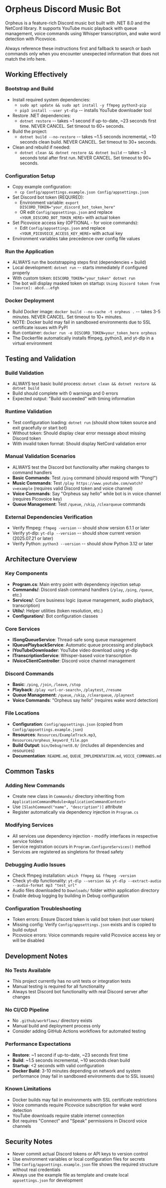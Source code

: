 # Orpheus Discord Music Bot

Orpheus is a feature-rich Discord music bot built with .NET 8.0 and the NetCord library. It supports YouTube music playback with queue management, voice commands using Whisper transcription, and wake word detection with Picovoice.

Always reference these instructions first and fallback to search or bash commands only when you encounter unexpected information that does not match the info here.

## Working Effectively

### Bootstrap and Build
- Install required system dependencies:
  - `sudo apt update && sudo apt install -y ffmpeg python3-pip`
  - `pip3 install --user yt-dlp` -- installs YouTube downloader tool
- Restore .NET dependencies:
  - `dotnet restore` -- takes ~1 second if up-to-date, ~23 seconds first time. NEVER CANCEL. Set timeout to 60+ seconds.
- Build the project:
  - `dotnet build --no-restore` -- takes ~1.5 seconds incremental, ~10 seconds clean build. NEVER CANCEL. Set timeout to 30+ seconds.
- Clean and rebuild if needed:
  - `dotnet clean && dotnet restore && dotnet build` -- takes ~3 seconds total after first run. NEVER CANCEL. Set timeout to 90+ seconds.

### Configuration Setup
- Copy example configuration:
  - `cp Config/appsettings.example.json Config/appsettings.json`
- Set Discord bot token (REQUIRED):
  - Environment variable: `export DISCORD_TOKEN="your_discord_bot_token_here"`
  - OR edit `Config/appsettings.json` and replace `<YOUR_DISCORD_BOT_TOKEN_HERE>` with actual token
- Set Picovoice access key (OPTIONAL - for voice commands):
  - Edit `Config/appsettings.json` and replace `<YOUR_PICOVOICE_ACCESS_KEY_HERE>` with actual key
- Environment variables take precedence over config file values

### Run the Application
- ALWAYS run the bootstrapping steps first (dependencies + build)
- Local development: `dotnet run` -- starts immediately if configured properly
- With custom token: `DISCORD_TOKEN="your_token" dotnet run`
- The bot will display masked token on startup: `Using Discord token from [source]: abcd...efgh`

### Docker Deployment
- Build Docker image: `docker build --no-cache -t orpheus .` -- takes 3-5 minutes. NEVER CANCEL. Set timeout to 10+ minutes.
- NOTE: Docker build may fail in sandboxed environments due to SSL certificate issues with PyPI
- Run container: `docker run -e DISCORD_TOKEN=your_token_here orpheus`
- The Dockerfile automatically installs ffmpeg, python3, and yt-dlp in a virtual environment

## Testing and Validation

### Build Validation
- ALWAYS test basic build process: `dotnet clean && dotnet restore && dotnet build`
- Build should complete with 0 warnings and 0 errors
- Expected output: "Build succeeded" with timing information

### Runtime Validation
- Test configuration loading: `dotnet run` (should show token source and exit gracefully or start bot)
- Without token: Should display clear error message about missing Discord token
- With invalid token format: Should display NetCord validation error

### Manual Validation Scenarios
- ALWAYS test the Discord bot functionality after making changes to command handlers
- **Basic Commands**: Test `/ping` command (should respond with "Pong!")
- **Music Commands**: Test `/play https://www.youtube.com/watch?v=example` (requires valid Discord token and voice channel)
- **Voice Commands**: Say "Orpheus say hello" while bot is in voice channel (requires Picovoice key)
- **Queue Management**: Test `/queue`, `/skip`, `/clearqueue` commands

### External Dependencies Verification
- Verify ffmpeg: `ffmpeg -version` -- should show version 6.1.1 or later
- Verify yt-dlp: `yt-dlp --version` -- should show current version (2025.07.21 or later)
- Verify Python: `python3 --version` -- should show Python 3.12 or later

## Architecture Overview

### Key Components
- **Program.cs**: Main entry point with dependency injection setup
- **Commands/**: Discord slash command handlers (`/play`, `/ping`, `/queue`, etc.)
- **Services/**: Core business logic (queue management, audio playback, transcription)
- **Utils/**: Helper utilities (token resolution, etc.)
- **Configuration/**: Bot configuration classes

### Core Services
- **ISongQueueService**: Thread-safe song queue management
- **IQueuePlaybackService**: Automatic queue processing and playback
- **IYouTubeDownloader**: YouTube video download using yt-dlp
- **ITranscriptionService**: Whisper-based voice transcription
- **IVoiceClientController**: Discord voice channel management

### Discord Commands
- **Basic**: `/ping`, `/join`, `/leave`, `/stop`
- **Playback**: `/play <url-or-search>`, `/playtest`, `/resume`
- **Queue Management**: `/queue`, `/skip`, `/clearqueue`, `/playnext`
- **Voice Commands**: "Orpheus say hello" (requires wake word detection)

### File Locations
- **Configuration**: `Config/appsettings.json` (copied from `Config/appsettings.example.json`)
- **Resources**: `Resources/ExampleTrack.mp3`, `Resources/orpheus_keyword_file.ppn`
- **Build Output**: `bin/Debug/net8.0/` (includes all dependencies and resources)
- **Documentation**: `README.md`, `QUEUE_IMPLEMENTATION.md`, `VOICE_COMMANDS.md`

## Common Tasks

### Adding New Commands
- Create new class in `Commands/` directory inheriting from `ApplicationCommandModule<ApplicationCommandContext>`
- Use `[SlashCommand("name", "description")]` attribute
- Register automatically via dependency injection in `Program.cs`

### Modifying Services
- All services use dependency injection - modify interfaces in respective service folders
- Service registration occurs in `Program.ConfigureServices()` method
- Services are registered as singletons for thread safety

### Debugging Audio Issues
- Check ffmpeg installation: `which ffmpeg && ffmpeg -version`
- Check yt-dlp functionality: `yt-dlp --version && yt-dlp --extract-audio --audio-format mp3 "test_url"`
- Audio files downloaded to `Downloads/` folder within application directory
- Enable debug logging by building in Debug configuration

### Configuration Troubleshooting
- Token errors: Ensure Discord token is valid bot token (not user token)
- Missing config: Verify `Config/appsettings.json` exists and is copied to build output
- Picovoice errors: Voice commands require valid Picovoice access key or will be disabled

## Development Notes

### No Tests Available
- This project currently has no unit tests or integration tests
- Manual testing is required for all functionality
- Always test Discord bot functionality with real Discord server after changes

### No CI/CD Pipeline
- No `.github/workflows/` directory exists
- Manual build and deployment process only
- Consider adding GitHub Actions workflows for automated testing

### Performance Expectations
- **Restore**: ~1 second if up-to-date, ~23 seconds first time
- **Build**: ~1.5 seconds incremental, ~10 seconds clean build
- **Startup**: <2 seconds with valid configuration
- **Docker Build**: 3-10 minutes depending on network and system performance (may fail in sandboxed environments due to SSL issues)

### Known Limitations
- Docker builds may fail in environments with SSL certificate restrictions
- Voice commands require Picovoice subscription for wake word detection
- YouTube downloads require stable internet connection
- Bot requires "Connect" and "Speak" permissions in Discord voice channels

## Security Notes
- Never commit actual Discord tokens or API keys to version control
- Use environment variables or local configuration files for secrets
- The `Config/appsettings.example.json` file shows the required structure without real credentials
- Always use the example file as template and create local `appsettings.json` for development